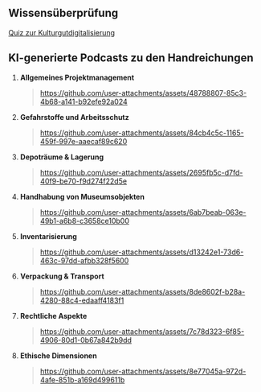 ## Wissensüberprüfung
[Quiz zur Kulturgutdigitalisierung](https://liascript.github.io/course/?https://raw.githubusercontent.com/digiKulTh/Lehr-Lern-Materialien/refs/heads/main/Interaktives/Quiz_Kulturgutdigitalisierung.md)

## KI-generierte Podcasts zu den Handreichungen
1. **Allgemeines Projektmanagement**
   > https://github.com/user-attachments/assets/48788807-85c3-4b68-a141-b92efe92a024
2. **Gefahrstoffe und Arbeitsschutz**
   > https://github.com/user-attachments/assets/84cb4c5c-1165-459f-997e-aaecaf89c620
3. **Depoträume & Lagerung**
   > https://github.com/user-attachments/assets/2695fb5c-d7fd-40f9-be70-f9d274f22d5e
4. **Handhabung von Museumsobjekten**
   > https://github.com/user-attachments/assets/6ab7beab-063e-49b1-a6b8-c3658ce10b00
5. **Inventarisierung**
   > https://github.com/user-attachments/assets/d13242e1-73d6-463c-97dd-afbb328f5600
6. **Verpackung & Transport**
   > https://github.com/user-attachments/assets/8de8602f-b28a-4280-88c4-edaaff4183f1
7. **Rechtliche Aspekte**
   > https://github.com/user-attachments/assets/7c78d323-6f85-4906-80d1-0b67a842b9dd
8. **Ethische Dimensionen**
   > https://github.com/user-attachments/assets/8e77045a-972d-4afe-851b-a169d499611b
